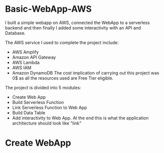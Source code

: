 # Basic-WebApp-AWS

I built a simple webapp on AWS, connected the WebApp to a serverless backend and then finally I added some interactivity with an API and Database.

The AWS service I used to complete the project include:
 - AWS Amplify
 - Amazon API Gateway
 - AWS Lambda
 - AWS IAM
 - Amazon DynamoDB
The cost implication of carrying out this project was 0$ as all the resources used are Free Tier eligible.

The project is divided into 5 modules:
- Create Web App
- Build Serverless Function
- Link Serverless Function to Web App
- Build Data Table
- Add interactivity to Web App.
At the end this is what the application architecture should look like "link"

# Create WebApp
